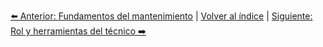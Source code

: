 


[⬅️ Anterior: Fundamentos del mantenimiento](FundamentosMantenimiento.md) | [Volver al índice](../TablaDeContenidos.md) | [Siguiente: Rol y herramientas del técnico ➡️](RolYHerramientas.md)